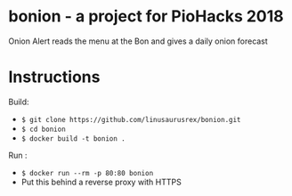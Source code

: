 # bonion - a project for PioHacks 2018
Onion Alert reads the menu at the Bon and gives a daily onion forecast

# Instructions
Build:
- `$ git clone https://github.com/linusaurusrex/bonion.git`
- `$ cd bonion`
- `$ docker build -t bonion .`

Run :
- `$ docker run --rm -p 80:80 bonion`
- Put this behind a reverse proxy with HTTPS
